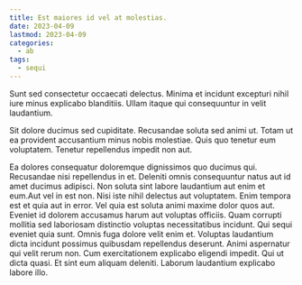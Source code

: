 ```yaml
---
title: Est maiores id vel at molestias.
date: 2023-04-09
lastmod: 2023-04-09
categories:
  - ab
tags:
  - sequi
---
```


Sunt sed consectetur occaecati delectus. Minima et incidunt excepturi nihil iure minus explicabo blanditiis. Ullam itaque qui consequuntur in velit laudantium.

Sit dolore ducimus sed cupiditate. Recusandae soluta sed animi ut. Totam ut ea provident accusantium minus nobis molestiae. Quis quo tenetur eum voluptatem. Tenetur repellendus impedit non aut.

Ea dolores consequatur doloremque dignissimos quo ducimus qui. Recusandae nisi repellendus in et. Deleniti omnis consequuntur natus aut id amet ducimus adipisci. Non soluta sint labore laudantium aut enim et eum.Aut vel in est non. Nisi iste nihil delectus aut voluptatem. Enim tempora est et quia aut in error. Vel quia est soluta animi maxime dolor quos aut. Eveniet id dolorem accusamus harum aut voluptas officiis. Quam corrupti mollitia sed laboriosam distinctio voluptas necessitatibus incidunt. Qui sequi eveniet quia sunt. Omnis fuga dolore velit enim et. Voluptas laudantium dicta incidunt possimus quibusdam repellendus deserunt. Animi aspernatur qui velit rerum non. Cum exercitationem explicabo eligendi impedit. Qui ut dicta quasi. Et sint eum aliquam deleniti. Laborum laudantium explicabo labore illo.
